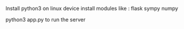 Install python3 on linux device
install modules like :
flask
sympy
numpy

python3 app.py to run the server

